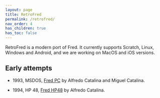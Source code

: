 ```yaml
---
layout: page
title: RetroFred
permalink: /retrofred/
nav_order: 4
has_children: true
has_toc: false
---
```


RetroFred is a modern port of Fred. It currently supports Scratch, Linux,
Windows and Android, and we are working on MacOS and iOS versions.

Early attempts
--------------

  * 1993, MSDOS, [Fred PC](https://8bitfred.github.io/fredpc/) by Alfredo Catalina and Miguel Catalina.

  * 1994, HP 48, [Fred HP48](https://8bitfred.github.io/fredhp48/) by Alfredo Catalina.